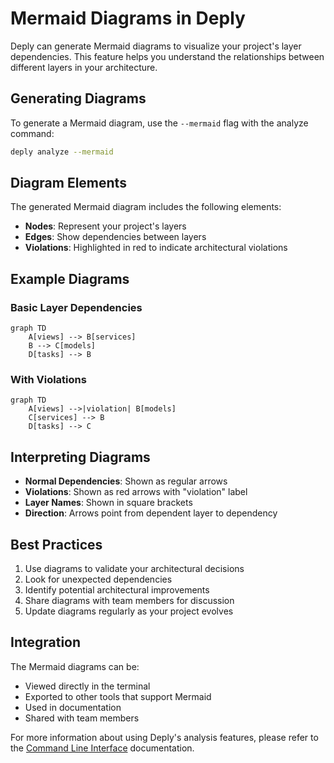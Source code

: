 # Mermaid Diagrams in Deply

Deply can generate Mermaid diagrams to visualize your project's layer dependencies. This feature helps you understand the relationships between different layers in your architecture.

## Generating Diagrams

To generate a Mermaid diagram, use the `--mermaid` flag with the analyze command:

```bash
deply analyze --mermaid
```

## Diagram Elements

The generated Mermaid diagram includes the following elements:

- **Nodes**: Represent your project's layers
- **Edges**: Show dependencies between layers
- **Violations**: Highlighted in red to indicate architectural violations

## Example Diagrams

### Basic Layer Dependencies

```mermaid
graph TD
    A[views] --> B[services]
    B --> C[models]
    D[tasks] --> B
```

### With Violations

```mermaid
graph TD
    A[views] -->|violation| B[models]
    C[services] --> B
    D[tasks] --> C
```

## Interpreting Diagrams

- **Normal Dependencies**: Shown as regular arrows
- **Violations**: Shown as red arrows with "violation" label
- **Layer Names**: Shown in square brackets
- **Direction**: Arrows point from dependent layer to dependency

## Best Practices

1. Use diagrams to validate your architectural decisions
2. Look for unexpected dependencies
3. Identify potential architectural improvements
4. Share diagrams with team members for discussion
5. Update diagrams regularly as your project evolves

## Integration

The Mermaid diagrams can be:
- Viewed directly in the terminal
- Exported to other tools that support Mermaid
- Used in documentation
- Shared with team members

For more information about using Deply's analysis features, please refer to the [Command Line Interface](cli.md) documentation. 